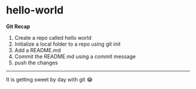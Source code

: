 # hello-world
**Git Recap**
1. Create a repo called hello world
2. Initialize a local folder to a repo using git init
3. Add a README.md
4. Commit the README.md using a commit message
5. push the changes

---

It is getting sweet by day with git :joy:
